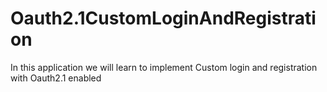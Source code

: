 # Oauth2.1CustomLoginAndRegistration
 In this application we will learn to implement Custom login and registration with Oauth2.1 enabled 
